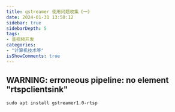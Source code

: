 ```yaml
---
title: gstreamer 使用问题收集《一》
date: 2024-01-31 13:50:12
sidebar: true
sidebarDepth: 5
tags:
- 音视频开发
categories:
- "计算机技术等"
isShowComments: true
---
```


## WARNING: erroneous pipeline: no element "rtspclientsink"

```
sudo apt install gstreamer1.0-rtsp
```